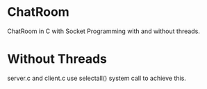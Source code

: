 # ChatRoom
ChatRoom in C with Socket Programming with and without threads.

# Without Threads
server.c and client.c use selectall() system call to achieve this.

